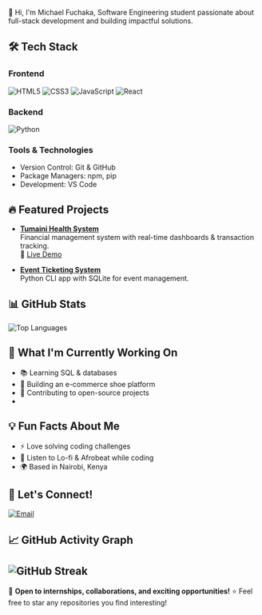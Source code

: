 👋 Hi, I'm Michael Fuchaka, Software Engineering student passionate about full-stack development and building impactful solutions.  

## 🛠️ Tech Stack
### Frontend
![HTML5](https://img.shields.io/badge/-HTML5-E34F26?style=flat-square&logo=html5&logoColor=white)
![CSS3](https://img.shields.io/badge/-CSS3-1572B6?style=flat-square&logo=css3&logoColor=white)
![JavaScript](https://img.shields.io/badge/-JavaScript-F7DF1E?style=flat-square&logo=javascript&logoColor=black)
![React](https://img.shields.io/badge/-React-61DAFB?style=flat-square&logo=react&logoColor=black)
### Backend
![Python](https://img.shields.io/badge/-Python-3776AB?style=flat-square&logo=python&logoColor=white)

### Tools & Technologies
- Version Control: Git & GitHub
- Package Managers: npm, pip
- Development: VS Code

## 🔥 Featured Projects
- **[Tumaini Health System](https://github.com/michaelfuchaka/Capstone-Project-Tumaini-Health-System)**  
  Financial management system with real-time dashboards & transaction tracking.  
  🔗 [Live Demo](https://michaelfuchaka.github.io/Capstone-Project-Tumaini-Health-System/)

- **[Event Ticketing System](https://github.com/michaelfuchaka/event-ticketing-system)**  
  Python CLI app with SQLite for event management.  
## 📊 GitHub Stats
<!--![Michael's GitHub stats](https://github-readme-stats.vercel.app/api?username=michaelfuchaka&show_icons=true&theme=radical) --> 

![Top Languages](https://github-readme-stats.vercel.app/api/top-langs/?username=michaelfuchaka&layout=compact&theme=radical)

## 🎯 What I'm Currently Working On
- 📚 Learning SQL & databases  
- 🔨 Building an e-commerce shoe platform  
- 🌟 Contributing to open-source projects
- 
## 💡 Fun Facts About Me
- ⚡ Love solving coding challenges  
- 🎵 Listen to Lo-fi & Afrobeat while coding  
- 🌍 Based in Nairobi, Kenya  

## 🤝 Let's Connect!
[![Email](https://img.shields.io/badge/-Email-D14836?style=flat-square&logo=gmail&logoColor=white)](mailto:fuchakamichael06@gmail.com)
<!--
[![LinkedIn](https://img.shields.io/badge/-LinkedIn-0077B5?style=flat-square&logo=linkedin&logoColor=white)](your-linkedin-url)
[![Twitter](https://img.shields.io/badge/-Twitter-1DA1F2?style=flat-square&logo=twitter&logoColor=white)](your-twitter-url)
[![Portfolio](https://img.shields.io/badge/-Portfolio-000000?style=flat-square&logo=vercel&logoColor=white)](your-portfolio-url)-->

## 📈 GitHub Activity Graph
![GitHub Streak](https://github-readme-streak-stats.herokuapp.com/?user=michaelfuchaka&theme=radical)
---

💼 **Open to internships, collaborations, and exciting opportunities!**
⭐️ Feel free to star any repositories you find interesting!

<!--
**michaelfuchaka/michaelfuchaka** is a ✨ _special_ ✨ repository because its `README.md` (this file) appears on your GitHub profile.

Here are some ideas to get you started:

- 🔭 I’m currently working on ...
- 🌱 I’m currently learning ...
- 👯 I’m looking to collaborate on ...
- 🤔 I’m looking for help with ...
- 💬 Ask me about ...
- 📫 How to reach me: ...
- 😄 Pronouns: ...
- ⚡ Fun fact: ...
-->

